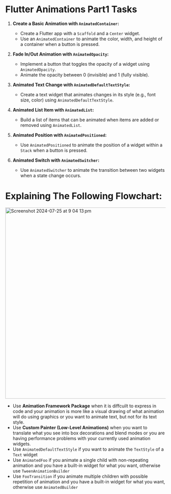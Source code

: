 # Flutter Animations Part1 Tasks

1. **Create a Basic Animation with `AnimatedContainer`:**
   - Create a Flutter app with a `Scaffold` and a `Center` widget.
   - Use an `AnimatedContainer` to animate the color, width, and height of a container when a button is pressed.

2. **Fade In/Out Animation with `AnimatedOpacity`:**
   - Implement a button that toggles the opacity of a widget using `AnimatedOpacity`.
   - Animate the opacity between 0 (invisible) and 1 (fully visible).

3. **Animated Text Change with `AnimatedDefaultTextStyle`:**
   - Create a text widget that animates changes in its style (e.g., font size, color) using `AnimatedDefaultTextStyle`.

4. **Animated List Item with `AnimatedList`:**
   - Build a list of items that can be animated when items are added or removed using `AnimatedList`.

5. **Animated Position with `AnimatedPositioned`:**
   - Use `AnimatedPositioned` to animate the position of a widget within a `Stack` when a button is pressed.

6. **Animated Switch with `AnimatedSwitcher`:**
    - Use `AnimatedSwitcher` to animate the transition between two widgets when a state change occurs.

# Explaining The Following Flowchart:

<img width="600" alt="Screenshot 2024-07-25 at 9 04 13 pm" src="https://github.com/user-attachments/assets/c084c480-cc7e-45ba-bc72-a74622b44840">

- Use **Animation Framework Package** when it is diffcuilt to express in code and your animation is more like a visual drawing of what animation will do using graphics or you want to animate text, but not for its text style.
- Use **Custom Painter (Low-Level Animations)** when you want to translate what you see into box decorations and blend modes or you are having performance problems with your currently used animation widgets.
- Use `AnimatedDefaultTextStyle` if you want to animate the `TextStyle` of a `Text` widget
- Use `AnimatedFoo` if you animate a single child with non-repeating animation and you have a built-in widget for what you want, otherwise use `TweenAnimationBuilder`
- Use `FooTransition` if you animate multiple children with possible repetition of animation and you have a built-in widget for what you want, otherwise use `AnimatedBuilder`
